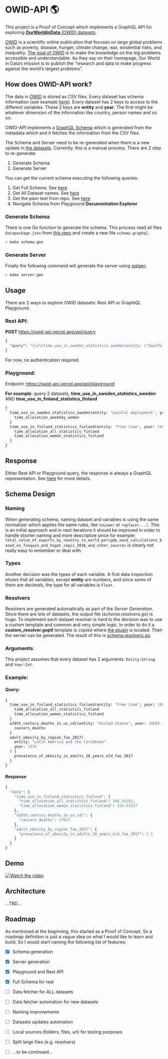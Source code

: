 # OWID-API 🌎 

This project is a Proof of Concept which implements a GraphQL API for exploring [**OurWorldInData** (OWID) datasets](https://github.com/owid/owid-datasets).  

[OWID](https://ourworldindata.org/) is a scientific online publication that focuses on large global problems such as poverty, disease, hunger, climate change, war, existential risks, and inequality.
[The goal of OWID](https://ourworldindata.org/about) is to make the knowledge on the big problems accessible and understandable. As they say on their homepage, Our World in Data’s mission is to publish the “research and data to make progress against the world’s largest problems”.

## How does OWID-API work?

The data in [OWID](https://github.com/owid/owid-datasets) is stored as CSV files. 
Every dataset has schema information (see example [here](https://github.com/owid/owid-datasets/blob/master/datasets/Time%20use%20in%20Sweden%20-%20Statistics%20Sweden/datapackage.json)). 
Every dataset has 2 keys to access to the different variables. 
These 2 keys are **entity** and **year**. The first might be whatever dimension of the information like country, person names and so on.  

OWID-API implements a [GraphQL Schema](https://github.com/margostino/owid-api/blob/master/graph/schema.graphql) which is generated from the metadata which and it fetches the information from the CSV files. 

The Schema and Server need to be re-generated when there is a new update in [the datasets](https://github.com/owid/owid-datasets).
Currently, this is a manual process. There are 2 step to re-generate:

1. Generate Schema
2. Generate Server  

You can get the current schema executing the following queries:  

1. Get Full Schema. See [here](https://github.com/margostino/owid-api/blob/master/queries/introspection.graphql)
2. Get All Dataset names. See [here](https://github.com/margostino/owid-api/blob/master/queries/get_datasets.graphql)
3. Get the plain text from repo. See [here](https://github.com/margostino/owid-api/blob/master/graph/schema.graphql)
4. Navigate Schema from Playground **Documentation Explorer**

### Generate Schema

There is one Go function to generate the schema. This process read all files `datapackage.json` from [this repo](https://github.com/owid/owid-datasets/tree/master/datasets) and create a new file `schema.graphql`. 

```bash
> make schema.gen 
```

### Generate Server

Finally the following command will generate the server using [gqlgen](https://github.com/99designs/gqlgen).

```bash
> make server.gen
```

## Usage

There are 2 ways to explore OWID datasets: Rest API or GraphiQL Playground.

### Rest API:  

**POST** https://owid-api.vercel.app/api/query  
```json
{
  "query": "{\n\ttime_use_in_sweden_statistics_sweden(entity: \"Gainful employment\", year:1990){ time_allocation_weekday_women \n\t}}"
}
```

For now, no authentication required. 

### Playground:

Endpoint: https://owid-api.vercel.app/api/playground

**For example**: query 2 datasets, __time_use_in_sweden_statistics_sweden__ AND  __time_use_in_finland_statistics_finland__

```graphql
{
  time_use_in_sweden_statistics_sweden(entity: "Gainful employment", year: 1990) {
    time_allocation_weekday_women
  }
  time_use_in_finland_statistics_finland(entity: "Free time", year: 1987) {
    time_allocation_all_statistics_finland
    time_allocation_women_statistics_finland
  }
}
```

## Response

Either Rest API or Playground query, the response is always a GraphQL representation. See [here](https://github.com/graphql/graphql-spec/blob/main/spec/Section%207%20--%20Response.md) for more details.  

## Schema Design

### Naming
When generating schema, naming dataset and variables is using the same normalizer which applies the same rules, like `toLower` or `replace(...)`.
This is an initial approach and in next iterations it should be improved in order to handle shorter naming and more descriptive since for example:
`total_value_of_exports_by_country_to_world_percgdp_owid_calculations_based_on_fouquin_and_hugot_cepii_2016_and_other_sources` is clearly not really easy to remember or deal with.  

### Types
Another decision was the types of each variable. A first data inspection shows that all variables, except __entity__ are numbers, and since some of them are decimals, the type for all variables is `Float`.

### Resolvers
Resolvers are generated automatically as part of the _Server Generation_. Since there are lots of datasets, the output file (_schema.resolvers.go_) is huge.
To implement each dataset resolver is hard to the decision was to use a custom template and common and very simple logic. 
In order to do it a **custom_resolver.goptl** template is copied where [the plugin](https://github.com/99designs/gqlgen/tree/master/plugin/resolvergen) is located.
Then the server can be generated. The result of this is [schema.resolvers.go](https://github.com/margostino/owid-api/blob/master/graph/schema.resolvers.go).

### Arguments

This project assumes that every dataset has 2 arguments: `Entity:String` and `Year:Int`.

### Example:
#### Query:
```graphql
{
  time_use_in_finland_statistics_finland(entity: "Free time", year: 1987) {
    time_allocation_all_statistics_finland
    time_allocation_women_statistics_finland
  }
  o20th_century_deaths_in_us_cdc(entity: "United States", year: 1908) {
    cancers_deaths
  }
  adult_obesity_by_region_fao_2017(
    entity: "Latin America and the Caribbean"
    year: 1976
  ) {
    prevalence_of_obesity_in_adults_18_years_old_fao_2017
  }
}
```

#### Response
```graphql
{
  "data": {
    "time_use_in_finland_statistics_finland": {
      "time_allocation_all_statistics_finland": 348.24182,
      "time_allocation_women_statistics_finland": 334.53537
    },
    "o20th_century_deaths_in_us_cdc": {
      "cancers_deaths": 27617
    },
    "adult_obesity_by_region_fao_2017": {
      "prevalence_of_obesity_in_adults_18_years_old_fao_2017": 7.1
    }
  }
}
```

## Demo
[![Watch the video](https://img.youtube.com/vi/ppWp-Kc6yfs/default.jpg)](https://www.youtube.com/watch?v=ppWp-Kc6yfs)


## Architecture

...TBD...

## Roadmap

As mentioned at the beginning, this started as a Proof of Concept. 
So a roadmap definition is just a vague idea on what I would like to learn and build. 
So I would start naming the following list of features:

- [x] Schema generation
- [x] Server generation
- [x] Playground and Rest API
- [x] Full Schema for real
- [ ] Data fetcher for ALL datasets
- [ ] Data fetcher automation for new datasets
- [ ] Naming improvements
- [ ] Datasets updates automation
- [ ] Local sources (folders, files, url) for testing purposes
- [ ] Split large files (e.g. resolvers)
- [ ] ...to be continued...

